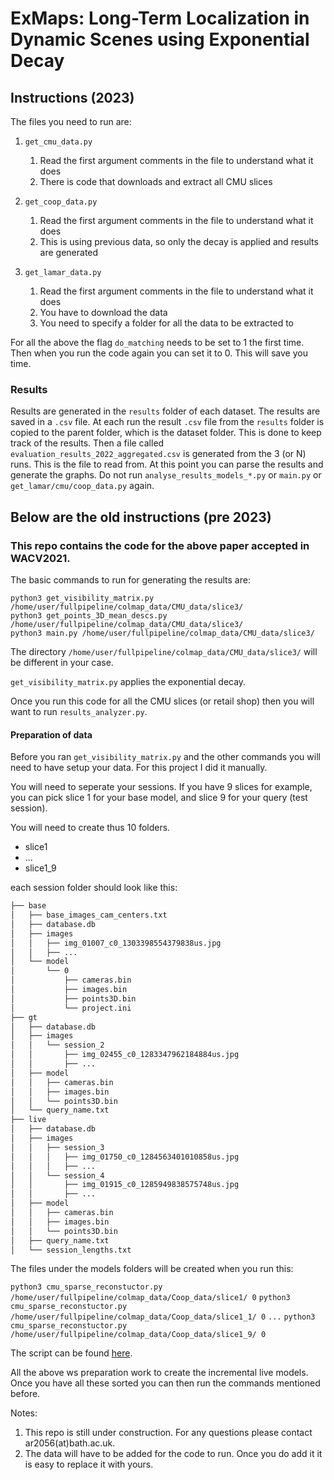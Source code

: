 # ExMaps: Long-Term Localization in Dynamic Scenes using Exponential Decay

## Instructions (2023)

The files you need to run are:

1. `get_cmu_data.py`
   1. Read the first argument comments in the file to understand what it does
   2. There is code that downloads and extract all CMU slices

2. `get_coop_data.py`
   1. Read the first argument comments in the file to understand what it does
   2. This is using previous data, so only the decay is applied and results are generated

3. `get_lamar_data.py`
   1. Read the first argument comments in the file to understand what it does
   2. You have to download the data
   3. You need to specify a folder for all the data to be extracted to

For all the above the flag `do_matching` needs to be set to 1 the first time. Then when you
run the code again you can set it to 0. This will save you time.

### Results

Results are generated in the `results` folder of each dataset. The results are saved in a `.csv` file.
At each run the result `.csv` file from the `results` folder is copied to the parent folder, which is the
dataset folder. This is done to keep track of the results.
Then a file called `evaluation_results_2022_aggregated.csv` is generated from the 3 (or N) runs. 
This is the file to read from. At this point you can parse the results and generate the graphs.
Do not run `analyse_results_models_*.py` or `main.py` or `get_lamar/cmu/coop_data.py` again.

## Below are the old instructions (pre 2023)

### This repo contains the code for the above paper accepted in WACV2021.

The basic commands to run for generating the results are:

    python3 get_visibility_matrix.py /home/user/fullpipeline/colmap_data/CMU_data/slice3/ 
    python3 get_points_3D_mean_descs.py /home/user/fullpipeline/colmap_data/CMU_data/slice3/ 
    python3 main.py /home/user/fullpipeline/colmap_data/CMU_data/slice3/

The directory `/home/user/fullpipeline/colmap_data/CMU_data/slice3/` will be different in your case. 

`get_visibility_matrix.py` applies the exponential decay.

Once you run this code for all the CMU slices (or retail shop) then you will want to run `results_analyzer.py`. 

#### Preparation of data

Before you ran `get_visibility_matrix.py` and the other commands you will need to have setup your data.
For this project I did it manually.

You will need to seperate your sessions. 
If you have 9 slices for example, you can pick slice 1 for your base model, and slice 9 for your query (test session).

You will need to create thus 10 folders.

- slice1
- ...
- slice1_9

each session folder should look like this:

```bash
├── base
│   ├── base_images_cam_centers.txt
│   ├── database.db
│   ├── images
│   │   ├── img_01007_c0_1303398554379838us.jpg
│   │   ├── ...
│   └── model
│       └── 0
│           ├── cameras.bin
│           ├── images.bin
│           ├── points3D.bin
│           └── project.ini
├── gt
│   ├── database.db
│   ├── images
│   │   └── session_2
│   │       ├── img_02455_c0_1283347962184884us.jpg
│   │       ├── ...
│   ├── model
│   │   ├── cameras.bin
│   │   ├── images.bin
│   │   └── points3D.bin
│   └── query_name.txt
├── live
│   ├── database.db
│   ├── images
│   │   ├── session_3
│   │   │   ├── img_01750_c0_1284563401010858us.jpg
│   │   │   ├── ...
│   │   └── session_4
│   │       ├── img_01915_c0_1285949838575748us.jpg
│   │       ├── ...
│   ├── model
│   │   ├── cameras.bin
│   │   ├── images.bin
│   │   └── points3D.bin
│   ├── query_name.txt
│   └── session_lengths.txt
```

The files under the models folders will be created when you run this: 

```python3 cmu_sparse_reconstuctor.py /home/user/fullpipeline/colmap_data/Coop_data/slice1/ 0```
```python3 cmu_sparse_reconstuctor.py /home/user/fullpipeline/colmap_data/Coop_data/slice1_1/ 0```
```...```
```python3 cmu_sparse_reconstuctor.py /home/user/fullpipeline/colmap_data/Coop_data/slice1_9/ 0```

The script can be found [here](https://github.com/alexs7/Mobile-Pose-Estimation-Pipeline-Prototype/blob/server_version/cmu_sparse_reconstuctor.py).

All the above ws preparation work to create the incremental live models. Once you have all these sorted you can then run the commands mentioned before.

Notes: 

 1. This repo is still under construction. For any questions please
        contact ar2056(at)bath.ac.uk.   
 2. The data will have to be added for the
        code to run. Once you do add it it is easy to replace it with yours.
